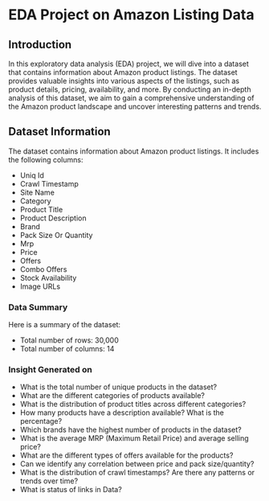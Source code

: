 # EDA Project on Amazon Listing Data

## Introduction

In this exploratory data analysis (EDA) project, we will dive into a dataset that contains information about Amazon product listings. The dataset provides valuable insights into various aspects of the listings, such as product details, pricing, availability, and more. By conducting an in-depth analysis of this dataset, we aim to gain a comprehensive understanding of the Amazon product landscape and uncover interesting patterns and trends.

## Dataset Information

The dataset contains information about Amazon product listings. It includes the following columns:

- Uniq Id
- Crawl Timestamp
- Site Name
- Category
- Product Title
- Product Description
- Brand
- Pack Size Or Quantity
- Mrp
- Price
- Offers
- Combo Offers
- Stock Availability
- Image URLs

### Data Summary

Here is a summary of the dataset:

- Total number of rows: 30,000
- Total number of columns: 14

### Insight Generated on 
- What is the total number of unique products in the dataset?
- What are the different categories of products available?
- What is the distribution of product titles across different categories?
- How many products have a description available? What is the percentage?
- Which brands have the highest number of products in the dataset?
- What is the average MRP (Maximum Retail Price) and average selling price?
- What are the different types of offers available for the products?
- Can we identify any correlation between price and pack size/quantity?
- What is the distribution of crawl timestamps? Are there any patterns or trends over time?
- What is status of links in Data? 
